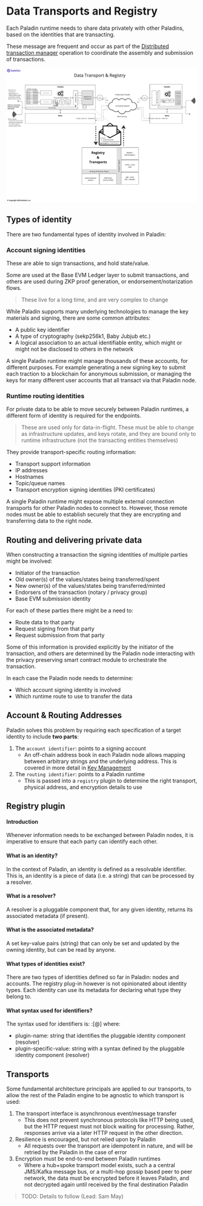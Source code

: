 # Data Transports and Registry

Each Paladin runtime needs to share data privately with other Paladins, based on the identities that are transacting.

These message are frequent and occur as part of the [Distributed transaction manager](./transaction_manager.md) operation to coordinate the assembly and submission of transactions.

![Data transports & registry](./diagrams/data_transports_and_registry.jpg)

## Types of identity

There are two fundamental types of identity involved in Paladin:

### Account signing identities

These are able to sign transactions, and hold state/value.

Some are used at the Base EVM Ledger layer to submit transactions, and others are used during ZKP proof generation, or endorsement/notarization flows.

> These live for a long time, and are very complex to change

While Paladin supports many underlying technologies to manage the key materials and signing, there are some common attributes:

- A public key identifier
- A type of cryptography (sekp256k1, Baby Jubjub etc.)
- A logical association to an actual identifiable entity, which might or
  might not be disclosed to others in the network

A single Paladin runtime might manage thousands of these accounts, for different purposes. For example generating a new signing key to submit each traction to a blockchain for anonymous submission, or managing the keys for many different user accounts that all transact via that Paladin node.

### Runtime routing identities

For private data to be able to move securely between Paladin runtimes, a different form of identity is required for the endpoints.

> These are used only for data-in-flight. These must be able to change as infrastructure updates, and keys rotate, and they are bound only to runtime infrastructure (not the transacting entities themselves)

They provide transport-specific routing information:

- Transport support information
- IP addresses
- Hostnames
- Topic/queue names
- Transport encryption signing identities (PKI certificates)

A single Paladin runtime might expose multiple external connection transports for other Paladin nodes to connect to. However, those remote nodes must be able to establish securely that they are encrypting and transferring data to the right node.

## Routing and delivering private data

When constructing a transaction the signing identities of multiple parties might be involved:

- Initiator of the transaction
- Old owner(s) of the values/states being transferred/spent
- New owner(s) of the values/states being transferred/minted
- Endorsers of the transaction (notary / privacy group)
- Base EVM submission identity

For each of these parties there might be a need to:

- Route data to that party
- Request signing from that party
- Request submission from that party

Some of this information is provided explicitly by the initiator of the transaction, and others are determined by the Paladin node interacting with the privacy preserving smart contract module to orchestrate the transaction.

In each case the Paladin node needs to determine:
- Which account signing identity is involved
- Which runtime route to use to transfer the data

## Account & Routing Addresses

Paladin solves this problem by requiring each specification of a target identity to include **two parts**:

1. The `account identifier`: points to a signing account
    - An off-chain address book in each Paladin node allows mapping between arbitrary strings and the underlying address. This is covered in more detail in [Key Management](./key_management.md)
2. The `routing identifier`: points to a Paladin runtime
    - This is passed into a `registry` plugin to determine the right transport, physical address, and encryption details to use

## Registry plugin

#### Introduction
Whenever information needs to be exchanged between Paladin nodes, it is imperative to ensure that each party can identify each other.

#### What is an identity?
In the context of Paladin, an identity is defined as a resolvable identifier. This is, an identity is a piece of data (i.e. a string) that can be processed by a resolver.

#### What is a resolver?
A resolver is a pluggable component that, for any given identity, returns its associated metadata (if present).

#### What is the associated metadata?
A set key-value pairs (string) that can only be set and updated by the owning identity, but can be read by anyone.

#### What types of identities exist?
There are two types of identities defined so far in Paladin: nodes and accounts. The registry plug-in however is not opinionated about identity types. Each identity can use its metadata for declaring what type they belong to.

#### What syntax used for identifiers?
The syntax used for identifiers is: <plugin-name>:[<account>@]<node> where:
 - plugin-name: string that identifies the pluggable identity component (resolver)
 - plugin-specific-value: string with a syntax defined by the pluggable identity component (resolver)

## Transports

Some fundamental architecture principals are applied to our transports, to allow the rest of the Paladin engine to be agnostic to which transport is used:

1. The transport interface is asynchronous event/message transfer
   - This does not prevent synchronous protocols like HTTP being used, but the HTTP request must not block waiting for processing. Rather, responses arrive via a later HTTP request in the other direction.
2. Resilience is encouraged, but not relied upon by Paladin
   - All requests over the transport are idempotent in nature, and will be retried by the Paladin in the case of error
3. Encryption must be end-to-end between Paladin runtimes
   - Where a hub+spoke transport model exists, such a a central JMS/Kafka message bus, or a multi-hop gossip based peer to peer network, the data must be encrypted before it leaves Paladin, and not decrypted again until received by the final destination Paladin

> TODO: Details to follow (Lead: Sam May)
